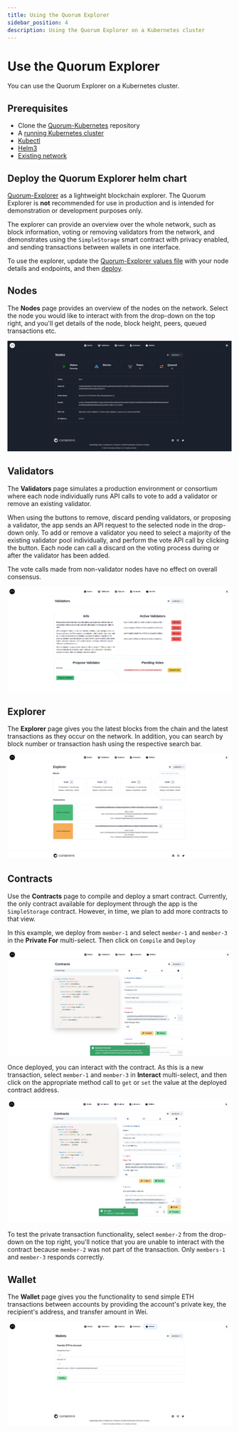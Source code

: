 ```yaml
---
title: Using the Quorum Explorer
sidebar_position: 4
description: Using the Quorum Explorer on a Kubernetes cluster
---
```


# Use the Quorum Explorer

You can use the Quorum Explorer on a Kubernetes cluster.

## Prerequisites

- Clone the [Quorum-Kubernetes](https://github.com/ConsenSys/quorum-kubernetes) repository
- A [running Kubernetes cluster](cluster.md)
- [Kubectl](https://kubernetes.io/docs/tasks/tools/)
- [Helm3](https://helm.sh/docs/intro/install/)
- [Existing network](charts.md)

## Deploy the Quorum Explorer helm chart

[Quorum-Explorer](https://github.com/ConsenSys/quorum-explorer) as a lightweight blockchain explorer. The Quorum Explorer is **not** recommended for use in production and is intended for demonstration or development purposes only.

The explorer can provide an overview over the whole network, such as block information, voting or removing validators from the network, and demonstrates using the `SimpleStorage` smart contract with privacy enabled, and sending transactions between wallets in one interface.

To use the explorer, update the [Quorum-Explorer values file](https://github.com/ConsenSys/quorum-kubernetes/blob/5920caff6dd15b4ca17f760ad9e4d7d2e43b41a1/helm/values/explorer-besu.yaml) with your node details and endpoints, and then [deploy](charts.md).

## Nodes

The **Nodes** page provides an overview of the nodes on the network. Select the node you would like to interact with from the drop-down on the top right, and you'll get details of the node, block height, peers, queued transactions etc.

![`k8s-explorer`](../../../assets/images/kubernetes-explorer.png)

## Validators

The **Validators** page simulates a production environment or consortium where each node individually runs API calls to vote to add a validator or remove an existing validator.

When using the buttons to remove, discard pending validators, or proposing a validator, the app sends an API request to the selected node in the drop-down only. To add or remove a validator you need to select a majority of the existing validator pool individually, and perform the vote API call by clicking the button. Each node can call a discard on the voting process during or after the validator has been added.

The vote calls made from non-validator nodes have no effect on overall consensus.

![`k8s-explorer-validators`](../../../assets/images/kubernetes-explorer-validators.png)

## Explorer

The **Explorer** page gives you the latest blocks from the chain and the latest transactions as they occur on the network. In addition, you can search by block number or transaction hash using the respective search bar.

![`k8s-explorer-explorer`](../../../assets/images/kubernetes-explorer-explorer.png)

## Contracts

Use the **Contracts** page to compile and deploy a smart contract. Currently, the only contract available for deployment through the app is the `SimpleStorage` contract. However, in time, we plan to add more contracts to that view.

In this example, we deploy from `member-1` and select `member-1` and `member-3` in the **Private For** multi-select. Then click on `Compile` and `Deploy`

![`k8s-explorer-contracts-1`](../../../assets/images/kubernetes-explorer-contracts-1.png)

Once deployed, you can interact with the contract. As this is a new transaction, select `member-1` and `member-3` in **Interact** multi-select, and then click on the appropriate method call to `get` or `set` the value at the deployed contract address.

![`k8s-explorer-contracts-set`](../../../assets/images/kubernetes-explorer-contracts-set.png)

To test the private transaction functionality, select `member-2` from the drop-down on the top right, you'll notice that you are unable to interact with the contract because `member-2` was not part of the transaction. Only `members-1` and `member-3` responds correctly.

## Wallet

The **Wallet** page gives you the functionality to send simple ETH transactions between accounts by providing the account's private key, the recipient's address, and transfer amount in Wei.

![`k8s-explorer-wallet`](../../../assets/images/kubernetes-explorer-wallet.png)
